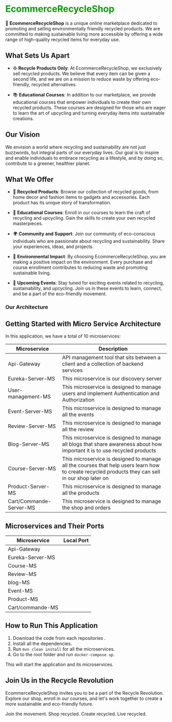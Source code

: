 <h1 style="color: #009900">EcommerceRecycleShop</h1>

🌿 **EcommerceRecycleShop** is a unique online marketplace dedicated to promoting and selling environmentally friendly recycled products. We are committed to making sustainable living more accessible by offering a wide range of high-quality recycled items for everyday use.

## What Sets Us Apart

- ♻️ **Recycle Products Only**: At EcommerceRecycleShop, we exclusively sell recycled products. We believe that every item can be given a second life, and we are on a mission to reduce waste by offering eco-friendly, recycled alternatives.

- 📚 **Educational Courses**: In addition to our marketplace, we provide educational courses that empower individuals to create their own recycled products. These courses are designed for those who are eager to learn the art of upcycling and turning everyday items into sustainable creations.

## Our Vision

We envision a world where recycling and sustainability are not just buzzwords, but integral parts of our everyday lives. Our goal is to inspire and enable individuals to embrace recycling as a lifestyle, and by doing so, contribute to a greener, healthier planet.

## What We Offer

- 🛒 **Recycled Products**: Browse our collection of recycled goods, from home decor and fashion items to gadgets and accessories. Each product has its unique story of transformation.

- 📖 **Educational Courses**: Enroll in our courses to learn the craft of recycling and upcycling. Gain the skills to create your own recycled masterpieces.

- 🌍 **Community and Support**: Join our community of eco-conscious individuals who are passionate about recycling and sustainability. Share your experiences, ideas, and projects.

- 🌱 **Environmental Impact**: By choosing EcommerceRecycleShop, you are making a positive impact on the environment. Every purchase and course enrollment contributes to reducing waste and promoting sustainable living.
- 📅 **Upcoming Events**: Stay tuned for exciting events related to recycling, sustainability, and upcycling. Join us in these events to learn, connect, and be a part of the eco-friendly movement.
  
### Our Architecture
## Getting Started with Micro Service Architecture

In this application, we have a total of 10 microservices:

| Microservice          | Description                                                |
|-----------------------|------------------------------------------------------------|
| Api-Gateway           | API management tool that sits between a client and a collection of backend services |
| Eureka-Server-MS      | This microservice is our discovery server                |
| User-management-MS    | This microservice is designed to manage users and implement Authentication and Authorization |
| Event-Server-MS       | This microservice is designed to manage all the events   |
| Review-Server-MS      | This microservice is designed to manage all the review   |
| Blog-Server-MS        | This microservice is designed to manage all blogs that share awareness about how important it is to use recycled products |
| Course-Server-MS      | This microservice is designed to manage all the courses that help users learn how to create recycled products they can sell in our shop later on |
| Product-Server-MS     | This microservice is designed to manage all the products |
| Cart/Commande-Server-MS | This microservice is designed to manage the shop and orders |


## Microservices and Their Ports

| Microservice         | Local Port |
|----------------------|------------|
| Api-Gateway          |        |
| Eureka-Server-MS     |        |
| Course-MS            |        |
| Review-MS            |        |
| blog-MS              |        |
| Event-MS             |        |
| Product-MS           |        |
| Cart/commande-MS     |        |

## How to Run This Application

1. Download the code from each repositories .
2. Install all the dependencies.
3. Run `mvn clean install` for all the microservices.
4. Go to the root folder and run `docker-compose up`.

This will start the application and its microservices.

## Join Us in the Recycle Revolution

EcommerceRecycleShop invites you to be a part of the Recycle Revolution. Explore our shop, enroll in our courses, and let's work together to create a more sustainable and eco-friendly future.

Join the movement. Shop recycled. Create recycled. Live recycled.

